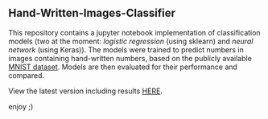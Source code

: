 ## Hand-Written-Images-Classifier
This repository contains a jupyter notebook implementation of classification models (two at the moment: _logistic regression_ (using sklearn) and _neural network_ (using Keras)). 
The models were trained to predict numbers in images containing hand-written numbers, based on the publicly available [MNIST dataset](http://yann.lecun.com/exdb/mnist/). 
Models are then evaluated for their performance and compared. 

View the latest version including results [HERE](https://github.com/ErezWasserman/hand-written-images-classifier/blob/master/Evaluate%20classification%20methods%20for%20hand-written%20digits%20identifiers.ipynb).

enjoy ;)
